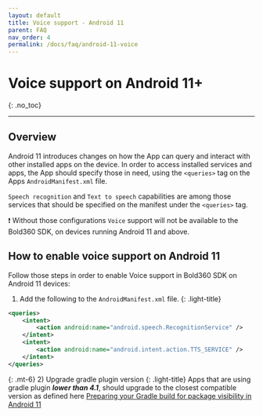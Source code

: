 ```yaml
---
layout: default
title: Voice support - Android 11
parent: FAQ
nav_order: 4
permalink: /docs/faq/android-11-voice
---
```


# Voice support on Android 11+
{: .no_toc}

--- 

## Overview
Android 11 introduces changes on how the App can query and interact with other installed apps on the device.
In order to access installed services and apps, the App should specify those in need, using the `<queries>` tag on the Apps `AndroidManifest.xml` file.

`Speech recognition` and `Text to speech` capabilities are among those services that should be specified on the manifest under the `<queries>` tag.

❗ Without those configurations `Voice` support will not be available to the Bold360 SDK, on devices running Android 11 and above.

## How to enable voice support on Android 11
Follow those steps in order to enable Voice support in Bold360 SDK on Android 11 devices:

1) Add the following to the `AndroidManifest.xml` file.
{: .light-title}
```xml
<queries>
    <intent>
        <action android:name="android.speech.RecognitionService" />
    </intent>
    <intent>
        <action android:name="android.intent.action.TTS_SERVICE" />
    </intent>
</queries>
```

{: .mt-6}
2) Upgrade gradle plugin version
{: .light-title}
  Apps that are using gradle plugin <b>_lower than 4.1_</b>, should upgrade to the closest compatible version as defined here [Preparing your Gradle build for package visibility in Android 11](https://android-developers.googleblog.com/2020/07/preparing-your-build-for-package-visibility-in-android-11.html#android-gradle-plugin-fixes)
